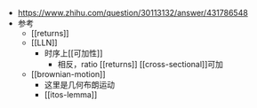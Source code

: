 - https://www.zhihu.com/question/30113132/answer/431786548
- 参考
  - [[returns]]
  - [[LLN]]
    - 时序上[[可加性]]
      - 相反，ratio [[returns]] [[cross-sectional]]可加
  - [[brownian-motion]]
    - 这里是几何布朗运动
    - [[itos-lemma]]